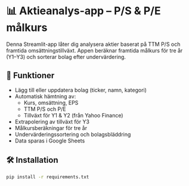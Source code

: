 # 📊 Aktieanalys-app – P/S & P/E målkurs

Denna Streamlit-app låter dig analysera aktier baserat på TTM P/S och framtida omsättningstillväxt. Appen beräknar framtida målkurs för tre år (Y1–Y3) och sorterar bolag efter undervärdering.

## 🚀 Funktioner

- Lägg till eller uppdatera bolag (ticker, namn, kategori)
- Automatisk hämtning av:
  - Kurs, omsättning, EPS
  - TTM P/S och P/E
  - Tillväxt för Y1 & Y2 (från Yahoo Finance)
- Extrapolering av tillväxt för Y3
- Målkursberäkningar för tre år
- Undervärderingssortering och bolagsbläddring
- Data sparas i Google Sheets

## 🛠️ Installation

```bash
pip install -r requirements.txt
